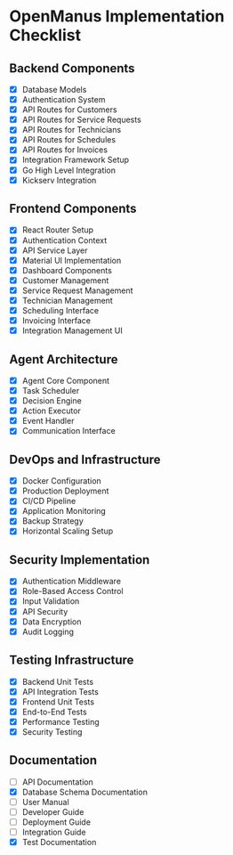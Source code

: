 # OpenManus Implementation Checklist

## Backend Components
- [x] Database Models
- [x] Authentication System
- [x] API Routes for Customers 
- [x] API Routes for Service Requests
- [x] API Routes for Technicians
- [x] API Routes for Schedules
- [x] API Routes for Invoices
- [x] Integration Framework Setup
- [x] Go High Level Integration
- [x] Kickserv Integration

## Frontend Components
- [x] React Router Setup
- [x] Authentication Context
- [x] API Service Layer
- [x] Material UI Implementation
- [x] Dashboard Components
- [x] Customer Management
- [x] Service Request Management
- [x] Technician Management
- [x] Scheduling Interface
- [x] Invoicing Interface
- [x] Integration Management UI

## Agent Architecture
- [x] Agent Core Component
- [x] Task Scheduler
- [x] Decision Engine
- [x] Action Executor
- [x] Event Handler
- [x] Communication Interface

## DevOps and Infrastructure
- [x] Docker Configuration
- [x] Production Deployment
- [x] CI/CD Pipeline
- [x] Application Monitoring
- [x] Backup Strategy
- [x] Horizontal Scaling Setup

## Security Implementation
- [x] Authentication Middleware
- [x] Role-Based Access Control
- [x] Input Validation
- [x] API Security
- [x] Data Encryption
- [x] Audit Logging

## Testing Infrastructure
- [x] Backend Unit Tests
- [x] API Integration Tests
- [x] Frontend Unit Tests
- [x] End-to-End Tests
- [x] Performance Testing
- [x] Security Testing

## Documentation
- [ ] API Documentation
- [x] Database Schema Documentation
- [ ] User Manual
- [ ] Developer Guide
- [ ] Deployment Guide
- [ ] Integration Guide
- [x] Test Documentation 